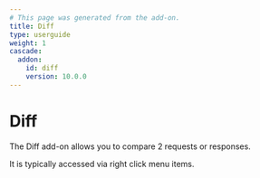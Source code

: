 ```yaml
---
# This page was generated from the add-on.
title: Diff
type: userguide
weight: 1
cascade:
  addon:
    id: diff
    version: 10.0.0
---
```


# Diff

The Diff add-on allows you to compare 2 requests or responses.

It is typically accessed via right click menu items.
